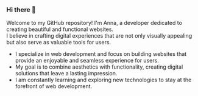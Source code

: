 ### Hi there 👋

Welcome to my GitHub repository! I'm Anna, a developer dedicated to creating beautiful and functional websites.  
I believe in crafting digital experiences that are not only visually appealing but also serve as valuable tools for users.  

- I specialize in web development and focus on building websites that provide an enjoyable and seamless experience for users.  
- My goal is to combine aesthetics with functionality, creating digital solutions that leave a lasting impression.  
- I am constantly learning and exploring new technologies to stay at the forefront of web development.  
